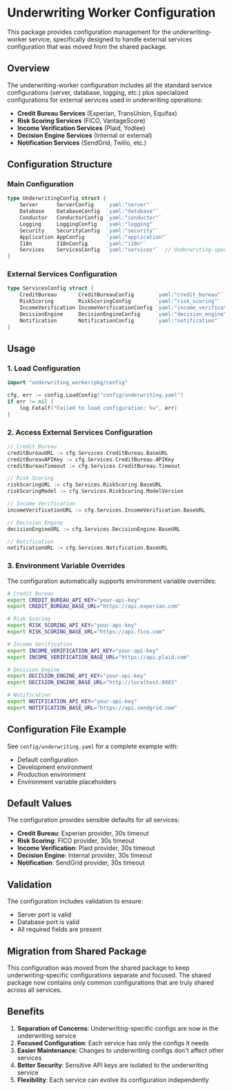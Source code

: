 # Underwriting Worker Configuration

This package provides configuration management for the underwriting-worker service, specifically designed to handle external services configuration that was moved from the shared package.

## Overview

The underwriting-worker configuration includes all the standard service configurations (server, database, logging, etc.) plus specialized configurations for external services used in underwriting operations:

- **Credit Bureau Services** (Experian, TransUnion, Equifax)
- **Risk Scoring Services** (FICO, VantageScore)
- **Income Verification Services** (Plaid, Yodlee)
- **Decision Engine Services** (Internal or external)
- **Notification Services** (SendGrid, Twilio, etc.)

## Configuration Structure

### Main Configuration
```go
type UnderwritingConfig struct {
    Server      ServerConfig    `yaml:"server"`
    Database    DatabaseConfig  `yaml:"database"`
    Conductor   ConductorConfig `yaml:"conductor"`
    Logging     LoggingConfig   `yaml:"logging"`
    Security    SecurityConfig  `yaml:"security"`
    Application AppConfig       `yaml:"application"`
    I18n        I18nConfig      `yaml:"i18n"`
    Services    ServicesConfig  `yaml:"services"`  // Underwriting-specific
}
```

### External Services Configuration
```go
type ServicesConfig struct {
    CreditBureau       CreditBureauConfig       `yaml:"credit_bureau"`
    RiskScoring        RiskScoringConfig        `yaml:"risk_scoring"`
    IncomeVerification IncomeVerificationConfig `yaml:"income_verification"`
    DecisionEngine     DecisionEngineConfig     `yaml:"decision_engine"`
    Notification       NotificationConfig       `yaml:"notification"`
}
```

## Usage

### 1. Load Configuration
```go
import "underwriting_worker/pkg/config"

cfg, err := config.LoadConfig("config/underwriting.yaml")
if err != nil {
    log.Fatalf("Failed to load configuration: %v", err)
}
```

### 2. Access External Services Configuration
```go
// Credit Bureau
creditBureauURL := cfg.Services.CreditBureau.BaseURL
creditBureauAPIKey := cfg.Services.CreditBureau.APIKey
creditBureauTimeout := cfg.Services.CreditBureau.Timeout

// Risk Scoring
riskScoringURL := cfg.Services.RiskScoring.BaseURL
riskScoringModel := cfg.Services.RiskScoring.ModelVersion

// Income Verification
incomeVerificationURL := cfg.Services.IncomeVerification.BaseURL

// Decision Engine
decisionEngineURL := cfg.Services.DecisionEngine.BaseURL

// Notification
notificationURL := cfg.Services.Notification.BaseURL
```

### 3. Environment Variable Overrides
The configuration automatically supports environment variable overrides:

```bash
# Credit Bureau
export CREDIT_BUREAU_API_KEY="your-api-key"
export CREDIT_BUREAU_BASE_URL="https://api.experian.com"

# Risk Scoring
export RISK_SCORING_API_KEY="your-api-key"
export RISK_SCORING_BASE_URL="https://api.fico.com"

# Income Verification
export INCOME_VERIFICATION_API_KEY="your-api-key"
export INCOME_VERIFICATION_BASE_URL="https://api.plaid.com"

# Decision Engine
export DECISION_ENGINE_API_KEY="your-api-key"
export DECISION_ENGINE_BASE_URL="http://localhost:8083"

# Notification
export NOTIFICATION_API_KEY="your-api-key"
export NOTIFICATION_BASE_URL="https://api.sendgrid.com"
```

## Configuration File Example

See `config/underwriting.yaml` for a complete example with:
- Default configuration
- Development environment
- Production environment
- Environment variable placeholders

## Default Values

The configuration provides sensible defaults for all services:

- **Credit Bureau**: Experian provider, 30s timeout
- **Risk Scoring**: FICO provider, 30s timeout
- **Income Verification**: Plaid provider, 30s timeout
- **Decision Engine**: Internal provider, 30s timeout
- **Notification**: SendGrid provider, 30s timeout

## Validation

The configuration includes validation to ensure:
- Server port is valid
- Database port is valid
- All required fields are present

## Migration from Shared Package

This configuration was moved from the shared package to keep underwriting-specific configurations separate and focused. The shared package now contains only common configurations that are truly shared across all services.

## Benefits

1. **Separation of Concerns**: Underwriting-specific configs are now in the underwriting service
2. **Focused Configuration**: Each service has only the configs it needs
3. **Easier Maintenance**: Changes to underwriting configs don't affect other services
4. **Better Security**: Sensitive API keys are isolated to the underwriting service
5. **Flexibility**: Each service can evolve its configuration independently
